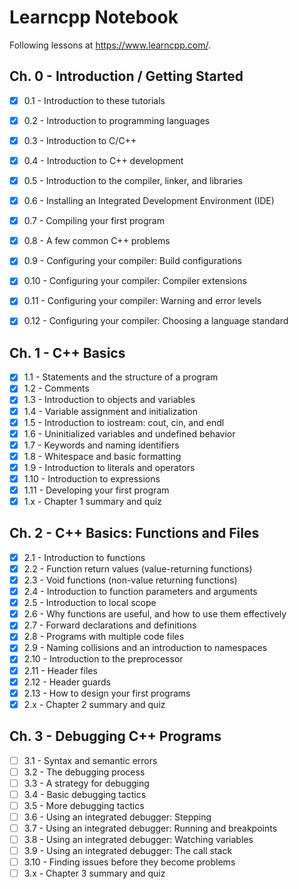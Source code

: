 # Learncpp Notebook

Following lessons at https://www.learncpp.com/.

## Ch. 0 - Introduction / Getting Started
- [X] 0.1 - Introduction to these tutorials
- [X] 0.2 - Introduction to programming languages
- [X] 0.3 - Introduction to C/C++
- [X] 0.4 - Introduction to C++ development
- [X] 0.5 - Introduction to the compiler, linker, and libraries
- [X] 0.6 - Installing an Integrated Development Environment (IDE)
- [X] 0.7 - Compiling your first program
- [X] 0.8 - A few common C++ problems
- [X] 0.9 - Configuring your compiler: Build configurations
- [X] 0.10 - Configuring your compiler: Compiler extensions
- [X] 0.11 - Configuring your compiler: Warning and error levels
- [X] 0.12 - Configuring your compiler: Choosing a language standard


## Ch. 1 - C++ Basics

- [X] 1.1 - Statements and the structure of a program
- [X] 1.2 - Comments
- [X] 1.3 - Introduction to objects and variables
- [X] 1.4 - Variable assignment and initialization
- [X] 1.5 - Introduction to iostream: cout, cin, and endl
- [X] 1.6 - Uninitialized variables and undefined behavior
- [X] 1.7 - Keywords and naming identifiers
- [X] 1.8 - Whitespace and basic formatting
- [X] 1.9 - Introduction to literals and operators
- [X] 1.10 - Introduction to expressions
- [X] 1.11 - Developing your first program
- [X] 1.x - Chapter 1 summary and quiz

## Ch. 2 - C++ Basics: Functions and Files
- [X] 2.1 - Introduction to functions
- [X] 2.2 - Function return values (value-returning functions)
- [X] 2.3 - Void functions (non-value returning functions)
- [X] 2.4 - Introduction to function parameters and arguments
- [X] 2.5 - Introduction to local scope
- [X] 2.6 - Why functions are useful, and how to use them effectively
- [X] 2.7 - Forward declarations and definitions
- [X] 2.8 - Programs with multiple code files
- [X] 2.9 - Naming collisions and an introduction to namespaces
- [X] 2.10 - Introduction to the preprocessor
- [X] 2.11 - Header files
- [X] 2.12 - Header guards 
- [X] 2.13 - How to design your first programs
- [X] 2.x - Chapter 2 summary and quiz

## Ch. 3 - Debugging C++ Programs
- [ ] 3.1 - Syntax and semantic errors
- [ ] 3.2 - The debugging process
- [ ] 3.3 - A strategy for debugging
- [ ] 3.4 - Basic debugging tactics
- [ ] 3.5 - More debugging tactics
- [ ] 3.6 - Using an integrated debugger: Stepping
- [ ] 3.7 - Using an integrated debugger: Running and breakpoints
- [ ] 3.8 - Using an integrated debugger: Watching variables
- [ ] 3.9 - Using an integrated debugger: The call stack
- [ ] 3.10 - Finding issues before they become problems
- [ ] 3.x - Chapter 3 summary and quiz